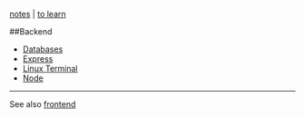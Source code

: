 [notes](notes.md) | [to learn](toLearn.md)

##Backend

* [Databases](databases.md)
* [Express](javascript/express.md)
* [Linux Terminal](linuxTerminal.md)
* [Node](javascript/node.md)

---

See also [frontend](frontend.md)
